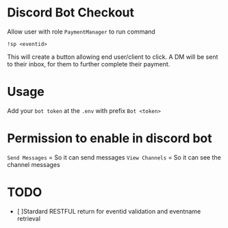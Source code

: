 # Discord Bot Checkout
Allow user with role `PaymentManager` to run command
```
!sp <eventid>
```
This will create a button allowing end user/client to click. A DM will be sent to their inbox, for them to further complete their payment.

# Usage
Add your `bot token` at the `.env` with prefix `Bot <token>`


# Permission to enable in discord bot
`Send Messages` = So it can send messages
`View Channels` = So it can see the channel messages


# TODO
- [ ]Stardard RESTFUL return for eventid validation and eventname retrieval  
